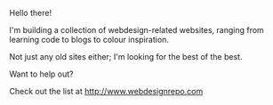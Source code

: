 Hello there!

I'm building a collection of webdesign-related websites, ranging from learning code to blogs to colour inspiration.

Not just any old sites either; I'm looking for the best of the best.

Want to help out?

Check out the list at http://www.webdesignrepo.com

